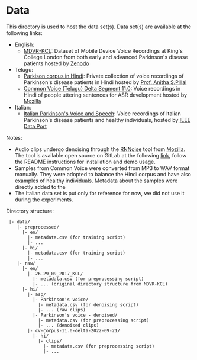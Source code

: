 # Data

This directory is used to host the data set(s).
Data set(s) are available at the following links:

- English:
    - [MDVR-KCL](https://zenodo.org/record/2867216#.YpSK3i0QPT9): Dataset of Mobile Device Voice Recordings at King's College London from both early and advanced Parkinson's disease patients hosted by [Zenodo](https://zenodo.org)
- Telugu:
    - [Parkison corpus in Hindi](https://drive.google.com/drive/folders/1lBz_NhtP0o0uy3OMV6FAtTHkaA4Prmf-?usp=share_link): Private collection of voice recordings of Parkinson's disease patients in Hindi hosted by [Prof. Anitha S.Pillai](https://www.linkedin.com/in/anithaspillai/)
    - [Common Voice (Telugu) Delta Segment 11.0](https://commonvoice.mozilla.org/en/datasets): Voice recordings in Hindi of people uttering sentences for ASR development hosted by [Mozilla](https://www.mozilla.org/)
- Italian:
    - [Italian Parkinson's Voice and Speech](https://ieee-dataport.org/open-access/italian-parkinsons-voice-and-speech): Voice recordings of Italian Parkinson's disease patients and healthy individuals, hosted by [IEEE Data Port](https://ieee-dataport.org/)

Notes: 
- Audio clips undergo denoising through the [RNNoise](https://jmvalin.ca/demo/rnnoise/) tool from [Mozilla](https://www.mozilla.org/). The tool is available open source on GitLab at the following [link](https://gitlab.xiph.org/xiph/rnnoise/), follow the README instructions for installation and demo usage.
- Samples from Common Voice were converted from MP3 to WAV format manually. They were adopted to balance the Hindi corpus and have also examples of healthy individuals. Metadata about the samples were directly added to the 
- The Italian data set is put only for reference for now, we did not use it during the experiments.

Directory structure:
```
 |- data/
    |- preprocessed/
      |- en/
        |- metadata.csv (for training script)
        |- ...
      |- hi/
        |- metadata.csv (for training script)
        |- ...
    |- raw/
      |- en/
        |- 26-29_09_2017_KCL/
          |- metadata.csv (for preprocessing script)
          |- ... (original directory structure from MDVR-KCL)
      |- hi/
        |- asp/
          |- Parkinson's voice/
            |- metadata.csv (for denoising script)
            |- ... (raw clips)
          |- Parkinson's voice - denoised/
            |- metadata.csv (for preprocessing script)
            |- ... (denoised clips)
        |- cv-corpus-11.0-delta-2022-09-21/
          |- hi/
            |- clips/
              |- metadata.csv (for preprocessing script)
              |- ...
```